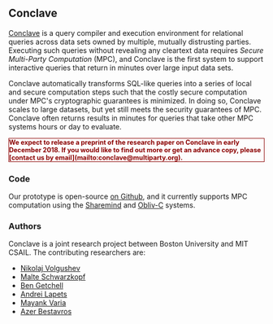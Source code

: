 ## Conclave

[Conclave](https://github.com/multiparty/conclave) is a query compiler and execution environment for relational queries across data sets owned by multiple, mutually distrusting parties. Executing such queries without revealing any cleartext data requires *Secure Multi-Party Computation* (MPC), and Conclave is the first system to support interactive queries that return in minutes over large input data sets.

Conclave automatically transforms SQL-like queries into a series of local and secure computation steps such that the costly secure computation under MPC's cryptographic guarantees is minimized. In doing so, Conclave scales to large datasets, but yet still meets the security guarantees of MPC. Conclave often returns results in minutes for queries that take other MPC systems hours or day to evaluate.

<p style="border: 1px solid darkred; color: darkred; font-size: 0.9em; font-weight: bold;">
We expect to release a preprint of the research paper on Conclave in early December 2018.
If you would like to find out more or get an advance copy, please [contact us by email](mailto:conclave@multiparty.org).
</p>

### Code

Our prototype is open-source [on Github](https://github.com/multiparty/conclave), and it currently supports MPC computation using the [Sharemind](https://sharemind.cyber.ee/) and [Obliv-C](https://oblivc.org/) systems.

### Authors

Conclave is a joint research project between Boston University and MIT CSAIL.
The contributing researchers are:

* [Nikolaj Volgushev](https://n1v0lg.github.io/)
* [Malte Schwarzkopf](http://people.csail.mit.edu/malte/)
* [Ben Getchell](https://www.bu.edu/hic/profile/ben-getchell/)
* [Andrei Lapets](https://cs-people.bu.edu/lapets/)
* [Mayank Varia](https://www.mvaria.com/)
* [Azer Bestavros](http://azer.bestavros.net/)
